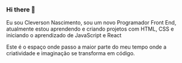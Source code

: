 ### Hi there 👋

Eu sou Cleverson Nascimento, sou um novo Programador Front End, atualmente estou aprendendo e criando projetos com HTML, CSS e iniciando  o aprendizado de JavaScript e React

Este é o espaço onde passo a maior parte do meu tempo onde a criatividade e imaginação se transforma em código. 
